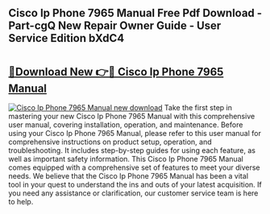 ## Cisco Ip Phone 7965 Manual Free Pdf Download - Part-cgQ New Repair Owner Guide - User Service Edition bXdC4

# <h2><a href="http://bc29319.oget.top/?id=Cisco+Ip+Phone+7965+Manual">🔗Download New 👉🔴 Cisco Ip Phone 7965 Manual</a></h2>

[![Cisco Ip Phone 7965 Manual new download](https://i.imgur.com/5g1atiW.png)](http://bc29319.oget.top/?id=Cisco+Ip+Phone+7965+Manual)
Take the first step in mastering your new Cisco Ip Phone 7965 Manual with this comprehensive user manual, covering installation, operation, and maintenance. Before using your Cisco Ip Phone 7965 Manual, please refer to this user manual for comprehensive instructions on product setup, operation, and troubleshooting. It includes step-by-step guides for using each feature, as well as important safety information. This Cisco Ip Phone 7965 Manual comes equipped with a comprehensive set of features to meet your diverse needs. We believe that the Cisco Ip Phone 7965 Manual has been a vital tool in your quest to understand the ins and outs of your latest acquisition. If you need any assistance or clarification, our customer service team is here to help.
